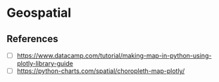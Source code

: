 # Geospatial

## References

- [ ] https://www.datacamp.com/tutorial/making-map-in-python-using-plotly-library-guide
- [ ] https://python-charts.com/spatial/choropleth-map-plotly/
